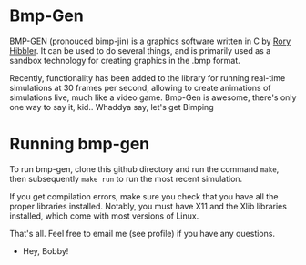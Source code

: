 # Bmp-Gen

BMP-GEN (pronouced bimp-jin) is a graphics software written in C
by [Rory Hibbler](https://github.com/jibblito). It can be used
to do several things, and is primarily used as a sandbox technology
for creating graphics in the .bmp format.

Recently, functionality has been added to the library for running
real-time simulations at 30 frames per second, allowing to create
animations of simulations live, much like a video game. Bmp-Gen is
awesome, there's only one way to say it, kid.. Whaddya say,
let's get Bimping

# Running bmp-gen

To run bmp-gen, clone this github directory and run the command
`make`, then subsequently `make run` to run the most recent
simulation.

If you get compilation errors, make sure you check that you have
all the proper libraries installed. Notably, you must have X11 and
the Xlib libraries installed, which come with most versions of Linux.

That's all. Feel free to email me (see profile) if you have any questions.


 - Hey, Bobby!
